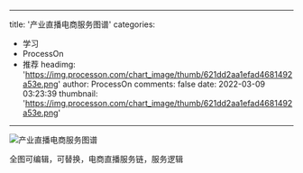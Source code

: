 
---
title: '产业直播电商服务图谱'
categories: 
 - 学习
 - ProcessOn
 - 推荐
headimg: 'https://img.processon.com/chart_image/thumb/621dd2aa1efad4681492a53e.png'
author: ProcessOn
comments: false
date: 2022-03-09 03:23:39
thumbnail: 'https://img.processon.com/chart_image/thumb/621dd2aa1efad4681492a53e.png'
---

<div>   
<img class="thumb" alt="产业直播电商服务图谱" src="https://img.processon.com/chart_image/thumb/621dd2aa1efad4681492a53e.png" referrerpolicy="no-referrer">
<p>全图可编辑，可替换，电商直播服务链，服务逻辑</p>  
</div>
            
